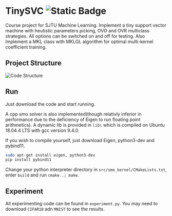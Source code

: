 # TinySVC ![Static Badge](https://img.shields.io/badge/toy-Machine_Learning)

Course project for SJTU Machine Learning. Implement a tiny support vector machine with heutistic parameters picking, OVO and OVR multiclass strategies. All options can be switched on and off for testing. Also Implement a MKL class with MKLGL algorithm for optimal multi-kernel coefficient training.

## Project Structure
![Code Structure]("assets/structure.jpg")

## Run
Just download the code and start running.

A cpp smo solver is also implemented(though relativly inferior in performance due to the deficiency of Eigen to run floating point arithmetics). A dynamic lib is provided in `lib\` which is compiled on Ubuntu 18.04.4 LTS with gcc version 9.4.0.

If you wish to compile yourself, just download Eigen, python3-dev and pybind11.
```bash
sudo apt-get install eigen, python3-dev
pip install pybind11
```
Change your python interpreter directory in `src/smo_kernel/CMakeLists.txt`, enter `build` and run `cmake..; make`.

## Experiment
All experimenting code can be found in `experiment.py`. You may need to download `CIFAR10` adn `MNIST` to see the results.
